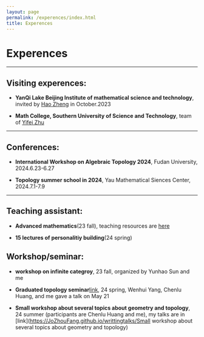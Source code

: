 ```yaml
---
layout: page
permalink: /experences/index.html
title: Experences
---
```


# Experences
---
## Visiting experences:

- **YanQi Lake Beijing Institute of mathematical science and technology**, invited by [Hao Zheng](https://ymsc.tsinghua.edu.cn/info/1031/2313.htm) in October.2023 

- **Math College, Southern University of Science and Technology**, team of [Yifei Zhu](https://yifeizhu.github.io/)

---

## Conferences:

- **International Workshop on Algebraic Topology 2024**, Fudan University, 2024.6.23-6.27

- **Topology summer school in 2024**, Yau Mathematical Siences Center, 2024.7.1-7.9


---

## Teaching assistant:

- **Advanced mathematics**(23 fall), teaching resources are [here](https://JoZhouFang.github.io/experences/admath)


- **15 lectures of personalitiy building**(24 spring)


## Workshop/seminar:

- **workshop on infinite categroy**, 23 fall, organized by Yunhao Sun and me

- **Graduated topology seminar**[link](https://sustech-topology.github.io/grad/), 24 spring, Wenhui Yang, Chenlu Huang, and me gave a talk on May 21

- **Small workshop about several topics about geometry and topology**, 24 summer (participants are Chenlu Huang and me), my talks are in [link](https://JoZhouFang.github.io/writtingtalks/Small workshop about several topics about geometry and topology)

